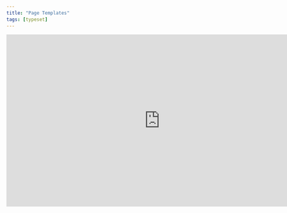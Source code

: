 ```yaml
---
title: "Page Templates"
tags: [typeset]
---
```

 
<html><body><section data-type="chapter" class="hsecchapter" data-hederis-type="hsecchapter" id="typeset-master-pages" data-pi-attrs="id: typeset-master-pages; data-tags: typeset;" role="doc-chapter" data-tags="typeset" data-author-name=" " data-book-title=" " title="Page Templates"><iframe width="800" height="450" src="https://www.youtube.com/embed/OVFvTesq8-E" frameborder="0" allow="accelerometer;" autoplay="" encrypted-media="" gyroscope="" picture-in-picture="" allowfullscreen=""/><p data-embedded-html="true">INTENTIONALLY BLANK</p><p class="hblkp" data-hederis-type="hblkp" id="pDzsLTVzK">Page templates control the general layout of all the different sections in your book. This is different from a book&#8217;s design template: a design template includes design instructions for all the paragraphs and elements in your book, as well as the running content, margin widths, and so on. Page templates, however,  determine only the page margins, where the running headers and footers go and what kind of content should appear in them, and how to format that text. Page templates are just one part of a book&#8217;s design template.</p><p class="hblkp" data-hederis-type="hblkp" id="pygw3uBCY">You can configure 5 different page templates: chapters, 2 types of frontmatter, backmatter, and parts. While these page templates are applied to certain types of sections by default, you can change the page template that is used in any section, in the Sections &amp; Text toolset.</p><aside class="hwprbox box" data-hederis-type="hwprbox" id="pC83zMxnA" data-type="sidebar"><p class="hblktype" data-hederis-type="hblktype" id="pzAAZE5fS">Note</p><p class="hblkp" data-hederis-type="hblkp" id="pFVT0x6xZ">We include two types of frontmatter page templates because books will often have certain frontmatter&#8212;like title pages and copyright pages&#8212;that needs a different page layout (e.g., reduced top margin height, or removing all the content from the running headers and footers). </p></aside><p class="hblkp" data-hederis-type="hblkp" id="pkoEM6ZFZ">Each type of page template has 4 pages that can be configured:</p><ol class="hwprnumlist" data-hederis-type="hwprnumlist" id="pE85sdkrY"><li class="hblkoli" data-hederis-type="hblkoli" id="lictJBEn2Q"><p class="hblkoli" data-hederis-type="hblklip" id="pZ7kzjTF1"><strong data-hederis-type="hspanstrong" id="paJOgoW5j">The first page of the section: </strong>You can change the top and bottom margins for the first page of the section, or change the running header and footer content. For example, you might choose to insert just the page number at the bottom of the first page, and then to include full running headers and footers on your recto and verso pages.</p></li><li class="hblkoli" data-hederis-type="hblkoli" id="liF7TuCzHO"><p class="hblkoli" data-hederis-type="hblklip" id="p9zuYqSFY"><strong class="hspanstrong" data-hederis-type="hspanstrong" id="ptW5dvNB7">Recto and verso pages: </strong>These are the main content pages of your section, and this is also where you set the inside and outside margins that will be applied to all the pages in your section (including first and blank pages).</p></li><li class="hblkoli" data-hederis-type="hblkoli" id="liLK4TBCY6"><p class="hblkoli" data-hederis-type="hblklip" id="pGGOflojc"><strong class="hspanstrong" data-hederis-type="hspanstrong" id="pbX5RmxXb">Blank pages: </strong>Sometimes a section will include pages that don&#8217;t include any book content&#8212;for example, if this section ends on a recto page, but the next section is required to also start on a recto page, then an extra blank verso page will be added to the end of the first section. In these cases, you can choose to suppress the running header and footer content, or have different running headers and footers appear.</p></li></ol><p class="hblkp" data-hederis-type="hblkp" id="ps48AGZrZ">Running headers and footers can consist of text content, or use our built-in variables. To add text to your running headers or footers:</p><ol class="hwprnumlist" data-hederis-type="hwprnumlist" id="prt41C63J"><li class="hblkoli" data-hederis-type="hblkoli" id="liLumz54kb"><p class="hblkoli" data-hederis-type="hblklip" id="pUT7uPUhl">Click the margin area that you want to add content to.</p></li><li class="hblkoli" data-hederis-type="hblkoli" id="liuuyrFcZZ"><p class="hblkoli" data-hederis-type="hblklip" id="pqSsmP6rf">Click inside the text box, and type an opening quotation mark (&#8220;).</p></li><li class="hblkoli" data-hederis-type="hblkoli" id="lib2SfxLtl"><p class="hblkoli" data-hederis-type="hblklip" id="pdk6diqdO">Now type the text that you want to appear, and then type a closing quotation mark (&#8221;).</p></li><li class="hblkoli" data-hederis-type="hblkoli" id="lihuQhpC8O"><p class="hblkoli" data-hederis-type="hblklip" id="ptUiuSOgl">Finally, press the Enter or Return key. Your text will appear as a gray bubble. To remove your typed text, simply press the X immediately to the right of the gray bubble.</p></li></ol><p class="hblkp" data-hederis-type="hblkp" id="pgCdFR3dd">Variables let you insert dynamic content that is pulled right from your book text, like the most recent chapter title, the book title, or the author name. You can also insert a variable to dynamically add the up-to-date page number. To include a variable, simply click on it and it will appear in the text box as a green bubble.</p><figure class="hwprfig" data-hederis-type="hwprfig" id="pQM7Qi8qS"><img data-hederis-type="hblkimg" class="hblkimg" id="pfcJ2X7Kq" src="/images/runheadfoot.png" data-img-src="/images/runheadfoot.png"/><p class="hblkcaption" data-hederis-type="hblkcaption" id="pjhj88u0k">This example shows a running footer that uses our built-in Page Number variable, and a running header with text content.</p></figure><p class="hblkp" data-hederis-type="hblkp" id="pZR6DUUAN">You can also combine text and variables, by following the same steps above for each type of content you want to include.</p></section></body></html>
